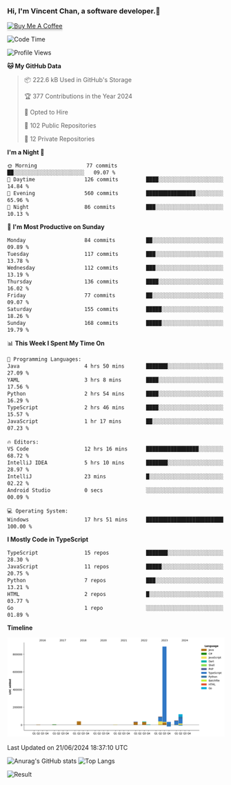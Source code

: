 ### Hi, I'm Vincent Chan, a software developer.👋
<a href="https://buymeacoffee.com/vincentchan" target="_blank"><img src="https://www.buymeacoffee.com/assets/img/custom_images/orange_img.png" alt="Buy Me A Coffee" style="height: 41px !important;width: 174px !important;box-shadow: 0px 3px 2px 0px rgba(190, 190, 190, 0.5) !important;-webkit-box-shadow: 0px 3px 2px 0px rgba(190, 190, 190, 0.5) !important;" ></a>
<!--
**hkvincent/hkvincent** is a ✨ _special_ ✨ repository because its `README.md` (this file) appears on your GitHub profile.

Here are some ideas to get you started:

- 🔭 I’m currently working on ...
- 🌱 I’m currently learning ...
- 👯 I’m looking to collaborate on ...
- 🤔 I’m looking for help with ...
- 💬 Ask me about ...
- 📫 How to reach me: ...
- 😄 Pronouns: ...
- ⚡ Fun fact: ...
-->
<!--START_SECTION:waka-->
![Code Time](http://img.shields.io/badge/Code%20Time-1%2C259%20hrs%2031%20mins-blue)

![Profile Views](http://img.shields.io/badge/Profile%20Views-0-blue)

**🐱 My GitHub Data** 

> 📦 222.6 kB Used in GitHub's Storage 
 > 
> 🏆 377 Contributions in the Year 2024
 > 
> 💼 Opted to Hire
 > 
> 📜 102 Public Repositories 
 > 
> 🔑 12 Private Repositories 
 > 
**I'm a Night 🦉** 

```text
🌞 Morning                77 commits          ██░░░░░░░░░░░░░░░░░░░░░░░   09.07 % 
🌆 Daytime                126 commits         ████░░░░░░░░░░░░░░░░░░░░░   14.84 % 
🌃 Evening                560 commits         ████████████████░░░░░░░░░   65.96 % 
🌙 Night                  86 commits          ███░░░░░░░░░░░░░░░░░░░░░░   10.13 % 
```
📅 **I'm Most Productive on Sunday** 

```text
Monday                   84 commits          ██░░░░░░░░░░░░░░░░░░░░░░░   09.89 % 
Tuesday                  117 commits         ███░░░░░░░░░░░░░░░░░░░░░░   13.78 % 
Wednesday                112 commits         ███░░░░░░░░░░░░░░░░░░░░░░   13.19 % 
Thursday                 136 commits         ████░░░░░░░░░░░░░░░░░░░░░   16.02 % 
Friday                   77 commits          ██░░░░░░░░░░░░░░░░░░░░░░░   09.07 % 
Saturday                 155 commits         █████░░░░░░░░░░░░░░░░░░░░   18.26 % 
Sunday                   168 commits         █████░░░░░░░░░░░░░░░░░░░░   19.79 % 
```


📊 **This Week I Spent My Time On** 

```text
💬 Programming Languages: 
Java                     4 hrs 50 mins       ███████░░░░░░░░░░░░░░░░░░   27.09 % 
YAML                     3 hrs 8 mins        ████░░░░░░░░░░░░░░░░░░░░░   17.56 % 
Python                   2 hrs 54 mins       ████░░░░░░░░░░░░░░░░░░░░░   16.29 % 
TypeScript               2 hrs 46 mins       ████░░░░░░░░░░░░░░░░░░░░░   15.57 % 
JavaScript               1 hr 17 mins        ██░░░░░░░░░░░░░░░░░░░░░░░   07.23 % 

🔥 Editors: 
VS Code                  12 hrs 16 mins      █████████████████░░░░░░░░   68.72 % 
IntelliJ IDEA            5 hrs 10 mins       ███████░░░░░░░░░░░░░░░░░░   28.97 % 
IntelliJ                 23 mins             █░░░░░░░░░░░░░░░░░░░░░░░░   02.22 % 
Android Studio           0 secs              ░░░░░░░░░░░░░░░░░░░░░░░░░   00.09 % 

💻 Operating System: 
Windows                  17 hrs 51 mins      █████████████████████████   100.00 % 
```

**I Mostly Code in TypeScript** 

```text
TypeScript               15 repos            ███████░░░░░░░░░░░░░░░░░░   28.30 % 
JavaScript               11 repos            █████░░░░░░░░░░░░░░░░░░░░   20.75 % 
Python                   7 repos             ███░░░░░░░░░░░░░░░░░░░░░░   13.21 % 
HTML                     2 repos             █░░░░░░░░░░░░░░░░░░░░░░░░   03.77 % 
Go                       1 repo              ░░░░░░░░░░░░░░░░░░░░░░░░░   01.89 % 
```



**Timeline**

![Lines of Code chart](https://raw.githubusercontent.com/hkvincent/hkvincent/main/assets/bar_graph.png)


 Last Updated on 21/06/2024 18:37:10 UTC
<!--END_SECTION:waka-->
![Anurag's GitHub stats](https://github-readme-stats.vercel.app/api?username=hkvincent&rank_icon=github&hide=contribs,prs)
![Top Langs](https://github-readme-stats.vercel.app/api/top-langs/?username=hkvincent&layout=compact)

![Result](https://image-keeper.vincentchan.workers.dev/file/eff033ac20714fe72c62b.png)
